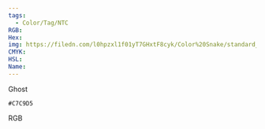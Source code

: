 ```yaml
---
tags:
  - Color/Tag/NTC
RGB:
Hex:
img: https://filedn.com/l0hpzxl1f01yT7GHxtF8cyk/Color%20Snake/standard_csv_to_svg//C7C9D5.svg
CMYK:
HSL:
Name:
---
```

Ghost
```palette
#C7C9D5
```
RGB
